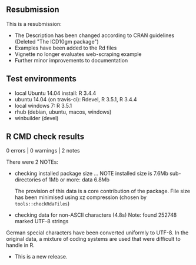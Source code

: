 ## Resubmission

This is a resubmission:

- The Description has been changed according to CRAN guidelines (Deleted "The ICD10gm package")
- Examples have been added to the Rd files
- Vignette no longer evaluates web-scraping example
- Further minor improvements to documentation


## Test environments
* local Ubuntu 14.04 install: R 3.4.4
* ubuntu 14.04 (on travis-ci): Rdevel, R 3.5.1, R 3.4.4
* local windows 7: R 3.5.1
* rhub (debian, ubuntu, macos, windows)
* winbuilder (devel)

## R CMD check results

0 errors | 0 warnings | 2 notes


There were 2 NOTEs:

* checking installed package size ... NOTE
  installed size is  7.6Mb
    sub-directories of 1Mb or more:
    data   6.8Mb
  
  The provision of this data is a core contribution of the package. File size
  has been minimised using xz compression (chosen by `tools::checkRdaFiles`)


*  checking data for non-ASCII characters (4.8s)
     Note: found 252748 marked UTF-8 strings

  German special characters have been converted uniformly to UTF-8. In the
  original data, a mixture of coding systems are used that were difficult
  to handle in R.


* This is a new release.
